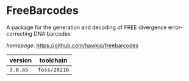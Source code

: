 # FreeBarcodes

A package for the generation and decoding of FREE divergence error-correcting DNA barcodes

*homepage*: <https://github.com/hawkjo/freebarcodes>

version | toolchain
--------|----------
``3.0.a5`` | ``foss/2021b``
